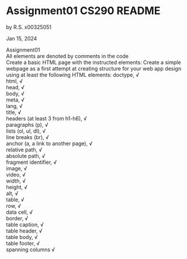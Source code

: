 # Assignment01 CS290 README  
by R.S. x00325051

Jan 15, 2024  

Assignment01  
All elements are denoted by comments in the code  
Create a basic HTML page with the instructed elements:
Create a simple webpage as a first attempt at creating structure for your web 
app design using at least the following HTML elements: 
  doctype,    √  
  html,       √  
  head,       √  
  body,       √  
  meta,       √  
  lang,       √  
  title,      √  
  headers (at least 3 from h1-h6),      √  
  paragraphs (p),                       √  
  lists (ol, ul, dl),                   √  
  line breaks (br),                     √  
  anchor (a, a link to another page),   √  
  relative path,                        √  
  absolute path,                        √  
  fragment identifier,                  √  
  image,                 √  
  video,                 √  
  width,                 √  
  height,                √  
  alt,                   √  
  table,                 √  
  row,                   √  
  data cell,             √  
  border,                √  
  table caption,         √  
  table header,          √  
  table body,            √  
  table footer,          √  
  spanning columns       √  


&nbsp;  
&nbsp;  
&nbsp;  
&nbsp;  
&nbsp;  
----------------------------------

